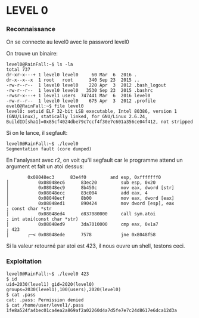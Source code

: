 # LEVEL 0

### Reconnaissance

On se connecte au level0 avec le password level0

On trouve un binaire:
```
level0@RainFall:~$ ls -la
total 737
dr-xr-x---+ 1 level0 level0     60 Mar  6  2016 .
dr-x--x--x  1 root   root      340 Sep 23  2015 ..
-rw-r--r--  1 level0 level0    220 Apr  3  2012 .bash_logout
-rw-r--r--  1 level0 level0   3530 Sep 23  2015 .bashrc
-rwsr-x---+ 1 level1 users  747441 Mar  6  2016 level0
-rw-r--r--  1 level0 level0    675 Apr  3  2012 .profile
evel0@RainFall:~$ file level0 
level0: setuid ELF 32-bit LSB executable, Intel 80386, version 1 (GNU/Linux), statically linked, for GNU/Linux 2.6.24, BuildID[sha1]=0x85cf4024dbe79c7ccf4f30e7c601a356ce04f412, not stripped
```

Si on le lance, il segfault:

```
level0@RainFall:~$ ./level0 
Segmentation fault (core dumped)
```

En l'analysant avec r2, on voit qu'il segfault car le programme attend un argument et fait un atoi dessus:
```
	    0x08048ec3      83e4f0         and esp, 0xfffffff0
│           0x08048ec6      83ec20         sub esp, 0x20
│           0x08048ec9      8b450c         mov eax, dword [str]
│           0x08048ecc      83c004         add eax, 4
│           0x08048ecf      8b00           mov eax, dword [eax]
│           0x08048ed1      890424         mov dword [esp], eax        ; const char *str
│           0x08048ed4      e837080000     call sym.atoi               ; int atoi(const char *str)
│           0x08048ed9      3da7010000     cmp eax, 0x1a7              ; 423
│       ┌─< 0x08048ede      7578           jne 0x8048f58
```

Si la valeur retourné par atoi est 423, il nous ouvre un shell, testons ceci.

### Exploitation

```
level0@RainFall:~$ ./level0 423
$ id
uid=2030(level1) gid=2020(level0) groups=2030(level1),100(users),2020(level0)
$ cat .pass
cat: .pass: Permission denied
$ cat /home/user/level1/.pass
1fe8a524fa4bec01ca4ea2a869af2a02260d4a7d5fe7e7c24d8617e6dca12d3a
```








